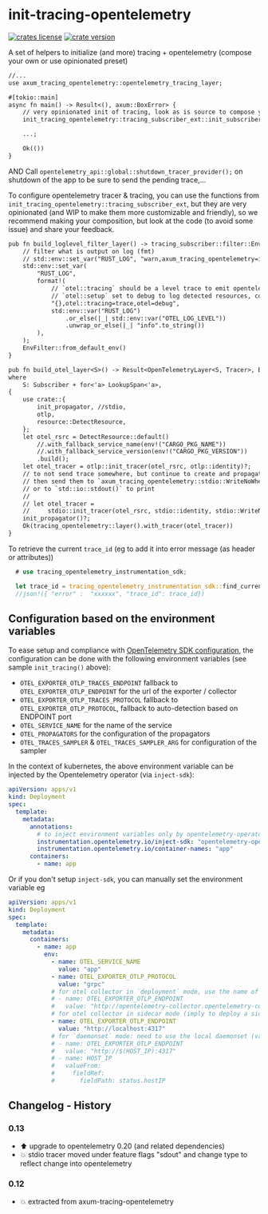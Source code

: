 # init-tracing-opentelemetry

[![crates license](https://img.shields.io/crates/l/init-tracing-opentelemetry.svg)](http://creativecommons.org/publicdomain/zero/1.0/)
[![crate version](https://img.shields.io/crates/v/init-tracing-opentelemetry.svg)](https://crates.io/crates/init-tracing-opentelemetry)

A set of helpers to initialize (and more) tracing + opentelemetry (compose your own or use opinionated preset)

```txt
//...
use axum_tracing_opentelemetry::opentelemetry_tracing_layer;

#[tokio::main]
async fn main() -> Result<(), axum::BoxError> {
    // very opinionated init of tracing, look as is source to compose your own
    init_tracing_opentelemetry::tracing_subscriber_ext::init_subscribers()?;

    ...;

    Ok(())
}
```

AND Call `opentelemetry_api::global::shutdown_tracer_provider();` on shutdown of the app to be sure to send the pending trace,...

To configure opentelemetry tracer & tracing, you can use the functions from `init_tracing_opentelemetry::tracing_subscriber_ext`, but they are very opinionated (and WIP to make them more customizable and friendly), so we recommend making your composition, but look at the code (to avoid some issue) and share your feedback.

```txt
pub fn build_loglevel_filter_layer() -> tracing_subscriber::filter::EnvFilter {
    // filter what is output on log (fmt)
    // std::env::set_var("RUST_LOG", "warn,axum_tracing_opentelemetry=info,otel=debug");
    std::env::set_var(
        "RUST_LOG",
        format!(
            // `otel::tracing` should be a level trace to emit opentelemetry trace & span
            // `otel::setup` set to debug to log detected resources, configuration read and infered
            "{},otel::tracing=trace,otel=debug",
            std::env::var("RUST_LOG")
                .or_else(|_| std::env::var("OTEL_LOG_LEVEL"))
                .unwrap_or_else(|_| "info".to_string())
        ),
    );
    EnvFilter::from_default_env()
}

pub fn build_otel_layer<S>() -> Result<OpenTelemetryLayer<S, Tracer>, BoxError>
where
    S: Subscriber + for<'a> LookupSpan<'a>,
{
    use crate::{
        init_propagator, //stdio,
        otlp,
        resource::DetectResource,
    };
    let otel_rsrc = DetectResource::default()
        //.with_fallback_service_name(env!("CARGO_PKG_NAME"))
        //.with_fallback_service_version(env!("CARGO_PKG_VERSION"))
        .build();
    let otel_tracer = otlp::init_tracer(otel_rsrc, otlp::identity)?;
    // to not send trace somewhere, but continue to create and propagate,...
    // then send them to `axum_tracing_opentelemetry::stdio::WriteNoWhere::default()`
    // or to `std::io::stdout()` to print
    //
    // let otel_tracer =
    //     stdio::init_tracer(otel_rsrc, stdio::identity, stdio::WriteNoWhere::default())?;
    init_propagator()?;
    Ok(tracing_opentelemetry::layer().with_tracer(otel_tracer))
}
```

To retrieve the current `trace_id` (eg to add it into error message (as header or attributes))

```rust
  # use tracing_opentelemetry_instrumentation_sdk;

  let trace_id = tracing_opentelemetry_instrumentation_sdk::find_current_trace_id();
  //json!({ "error" :  "xxxxxx", "trace_id": trace_id})
```

## Configuration based on the environment variables

To ease setup and compliance with [OpenTelemetry SDK configuration](https://opentelemetry.io/docs/concepts/sdk-configuration/general-sdk-configuration/), the configuration can be done with the following environment variables (see sample `init_tracing()` above):

- `OTEL_EXPORTER_OTLP_TRACES_ENDPOINT` fallback to `OTEL_EXPORTER_OTLP_ENDPOINT` for the url of the exporter / collector
- `OTEL_EXPORTER_OTLP_TRACES_PROTOCOL` fallback to `OTEL_EXPORTER_OTLP_PROTOCOL`, fallback to auto-detection based on ENDPOINT port
- `OTEL_SERVICE_NAME` for the name of the service
- `OTEL_PROPAGATORS` for the configuration of the propagators
- `OTEL_TRACES_SAMPLER` & `OTEL_TRACES_SAMPLER_ARG` for configuration of the sampler

In the context of kubernetes, the above environment variable can be injected by the Opentelemetry operator (via `inject-sdk`):

```yaml
apiVersion: apps/v1
kind: Deployment
spec:
  template:
    metadata:
      annotations:
        # to inject environment variables only by opentelemetry-operator
        instrumentation.opentelemetry.io/inject-sdk: "opentelemetry-operator/instrumentation"
        instrumentation.opentelemetry.io/container-names: "app"
      containers:
        - name: app
```

Or if you don't setup `inject-sdk`, you can manually set the environment variable eg

```yaml
apiVersion: apps/v1
kind: Deployment
spec:
  template:
    metadata:
      containers:
        - name: app
          env:
            - name: OTEL_SERVICE_NAME
              value: "app"
            - name: OTEL_EXPORTER_OTLP_PROTOCOL
              value: "grpc"
            # for otel collector in `deployment` mode, use the name of the service
            # - name: OTEL_EXPORTER_OTLP_ENDPOINT
            #   value: "http://opentelemetry-collector.opentelemetry-collector:4317"
            # for otel collector in sidecar mode (imply to deploy a sidecar CR per namespace)
            - name: OTEL_EXPORTER_OTLP_ENDPOINT
              value: "http://localhost:4317"
            # for `daemonset` mode: need to use the local daemonset (value interpolated by k8s: `$(...)`)
            # - name: OTEL_EXPORTER_OTLP_ENDPOINT
            #   value: "http://$(HOST_IP):4317"
            # - name: HOST_IP
            #   valueFrom:
            #     fieldRef:
            #       fieldPath: status.hostIP
```

## Changelog - History

### 0.13

- ⬆️ upgrade to opentelemetry 0.20 (and related dependencies)
- 💥 stdio tracer moved under feature flags "sdout" and change type to reflect change into opentelemetry

### 0.12

- 💥 extracted from axum-tracing-opentelemetry
